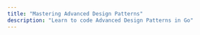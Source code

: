 ```yaml
---
title: "Mastering Advanced Design Patterns"
description: "Learn to code Advanced Design Patterns in Go"
---
```

